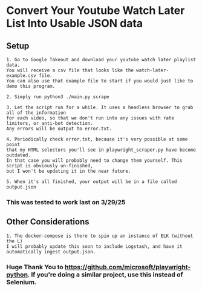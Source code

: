 # Convert Your Youtube Watch Later List Into Usable JSON data

## Setup
    1. Go to Google Takeout and download your youtube watch later playlist data.
    You will receive a csv file that looks like the watch-later-example.csv file.
    You can also use that example file to start if you would just like to demo this program.

    2. Simply run python3 ./main.py scrape
    
    3. Let the script run for a while. It uses a headless browser to grab all of the information
    for each video, so that we don't run into any issues with rate limiters, or anti-bot detection.
    Any errors will be output to error.txt.

    4. Periodically check error.txt, because it's very possible at some point
    that my HTML selectors you'll see in playwright_scraper.py have become outdated.
    In that case you will probably need to change them yourself. This script is obviously un-finished, 
    but I won't be updating it in the near future.

    5. When it's all finished, your output will be in a file called output.json

### This was tested to work last on 3/29/25

## Other Considerations
    1. The docker-compose is there to spin up an instance of ELK (without the L)
    I will probably update this soon to include Logstash, and have it automatically ingest output.json.

### Huge Thank You to https://github.com/microsoft/playwright-python. If you're doing a similar project, use this instead of Selenium.
